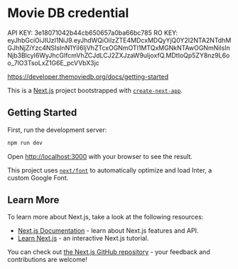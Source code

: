 # Movie DB credential

API KEY: 3e18071042b44cb650657a0ba66bc785
RO KEY: eyJhbGciOiJIUzI1NiJ9.eyJhdWQiOiIzZTE4MDcxMDQyYjQ0Y2I2NTA2NTdhMGJhNjZiYzc4NSIsInN1YiI6IjVhZTcxOGNmOTI1MTQxMGNkNTAwOGNmNiIsInNjb3BlcyI6WyJhcGlfcmVhZCJdLCJ2ZXJzaW9uIjoxfQ.MDtIoQp5ZY8nz9L6oo_7lO3TsoLxZ1G6E_pcVVbX3jc

https://developer.themoviedb.org/docs/getting-started

This is a [Next.js](https://nextjs.org/) project bootstrapped with [`create-next-app`](https://github.com/vercel/next.js/tree/canary/packages/create-next-app).

## Getting Started

First, run the development server:

```bash
npm run dev
```

Open [http://localhost:3000](http://localhost:3000) with your browser to see the result.

This project uses [`next/font`](https://nextjs.org/docs/basic-features/font-optimization) to automatically optimize and load Inter, a custom Google Font.

## Learn More

To learn more about Next.js, take a look at the following resources:

- [Next.js Documentation](https://nextjs.org/docs) - learn about Next.js features and API.
- [Learn Next.js](https://nextjs.org/learn) - an interactive Next.js tutorial.

You can check out [the Next.js GitHub repository](https://github.com/vercel/next.js/) - your feedback and contributions are welcome!
